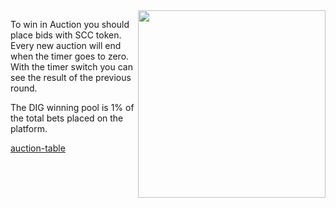 <img align="right" height="300" src="https://mathijsbok.github.io/digforit.github.io/#/_media/auction-screen.png">

To win in Auction you should place bids with SCC token. Every new auction will end when the timer goes to zero. With the timer switch you can see the result of the previous round.

The DIG winning pool is 1% of the total bets placed on the platform.

[auction-table](../_data/auction-table.md ':include')
